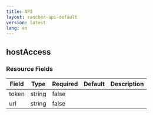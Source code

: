 ```yaml
---
title: API
layout: rancher-api-default
version: latest
lang: en
---
```


## hostAccess





### Resource Fields

Field | Type | Required | Default | Description
---|---|---|---|---
token | string | false |  | 
url | string | false |  | 

